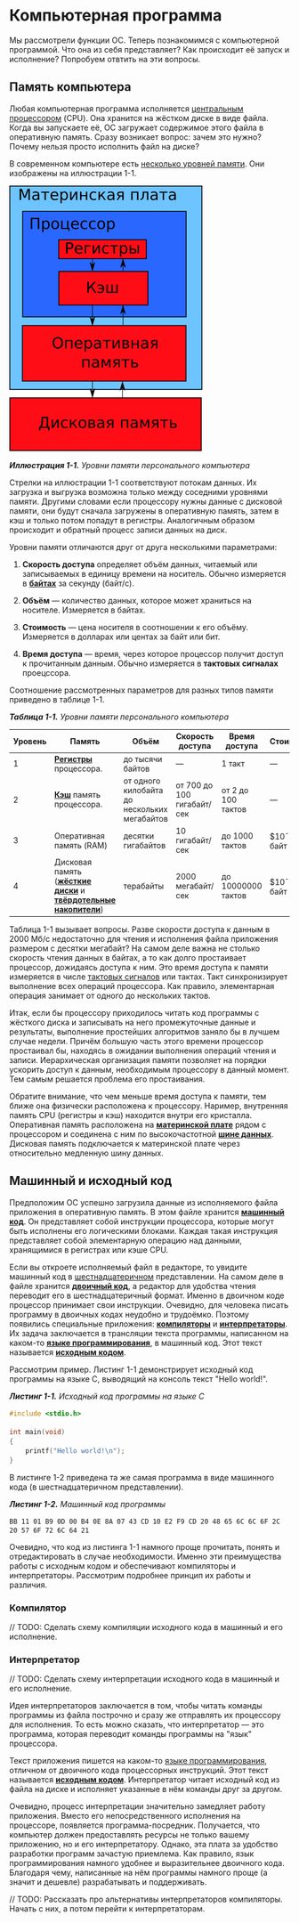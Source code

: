 # Компьютерная программа

Мы рассмотрели функции ОС. Теперь познакомимся с компьютерной программой. Что она из себя представляет? Как происходит её запуск и исполнение? Попробуем отвтить на эти вопросы.

## Память компьютера

Любая компьютерная программа исполняется [центральным процессором](https://ru.wikipedia.org/wiki/%D0%A6%D0%B5%D0%BD%D1%82%D1%80%D0%B0%D0%BB%D1%8C%D0%BD%D1%8B%D0%B9_%D0%BF%D1%80%D0%BE%D1%86%D0%B5%D1%81%D1%81%D0%BE%D1%80) (CPU). Она хранится на жёстком диске в виде файла. Когда вы запускаете её, ОС загружает содержимое этого файла в оперативную память. Сразу возникает вопрос: зачем это нужно? Почему нельзя просто исполнить файл на диске?

В современном компьютере есть [несколько уровней памяти](https://ru.wikipedia.org/wiki/%D0%98%D0%B5%D1%80%D0%B0%D1%80%D1%85%D0%B8%D1%8F_%D0%BF%D0%B0%D0%BC%D1%8F%D1%82%D0%B8). Они изображены на иллюстрации 1-1.

![Уровни памяти](memory-levels.png)

_**Иллюстрация 1-1.** Уровни памяти персонального компьютера_

Стрелки на иллюстрации 1-1 соответствуют потокам данных. Их загрузка и выгрузка возможна только между соседними уровнями памяти. Другими словами если процессору нужны данные с дисковой памяти, они будут сначала загружены в оперативную память, затем в кэш и только потом попадут в регистры. Аналогичным образом происходит и обратный процесс записи данных на диск.

Уровни памяти отличаются друг от друга несколькими параметрами:

1. **Скорость доступа** определяет объём данных, читаемый или записываемых в единицу времени на носитель. Обычно измеряется в [**байтах**](https://ru.wikipedia.org/wiki/%D0%91%D0%B0%D0%B9%D1%82) за секунду (байт/с).

2. **Объём** — количество данных, которое может храниться на носителе. Измеряется в байтах.

3. **Стоимость** — цена носителя в соотношении к его объёму. Измеряется в долларах или центах за байт или бит.

4. **Время доступа** — время, через которое процессор получит доступ к прочитанным данным. Обычно измеряется в **тактовых сигналах** проецссора.

Соотношение рассмотренных параметров для разных типов памяти приведено в таблице 1-1.

_**Таблица 1-1.** Уровни памяти персонального компьютера_

| Уровень | Память | Объём | Скорость доступа | Время доступа | Стоимость |
| --- | --- | --- | --- | --- | --- |
| 1 | [**Регистры**](https://ru.wikipedia.org/wiki/%D0%A0%D0%B5%D0%B3%D0%B8%D1%81%D1%82%D1%80_%D0%BF%D1%80%D0%BE%D1%86%D0%B5%D1%81%D1%81%D0%BE%D1%80%D0%B0) процессора. | до тысячи байтов | — | 1 такт | — |
| 2 | [**Кэш**](https://ru.wikipedia.org/wiki/%D0%9A%D1%8D%D1%88_%D0%BF%D1%80%D0%BE%D1%86%D0%B5%D1%81%D1%81%D0%BE%D1%80%D0%B0) память процессора. | от одного килобайта до нескольких мегабайтов | от 700 до 100 гигабайт/сек | от 2 до 100 тактов | — |
| 3 | Оперативная память (RAM) | десятки гигабайтов | 10 гигабайт/сек | до 1000 тактов | $10<sup>-9</sup>/байт |
| 4 | Дисковая память ([**жёсткие диски**](https://ru.wikipedia.org/wiki/%D0%96%D1%91%D1%81%D1%82%D0%BA%D0%B8%D0%B9_%D0%B4%D0%B8%D1%81%D0%BA) и [**твёрдотельные накопители**](https://ru.wikipedia.org/wiki/%D0%A2%D0%B2%D0%B5%D1%80%D0%B4%D0%BE%D1%82%D0%B5%D0%BB%D1%8C%D0%BD%D1%8B%D0%B9_%D0%BD%D0%B0%D0%BA%D0%BE%D0%BF%D0%B8%D1%82%D0%B5%D0%BB%D1%8C)) | терабайты | 2000 мегабайт/сек | до 10000000 тактов | $10<sup>-12</sup>/байт |

Таблица 1-1 вызывает вопросы. Разве скорости доступа к данным в 2000 Мб/с недостаточно для чтения и исполнения файла приложения размером с десятки мегабайт? На самом деле важна не столько скорость чтения данных в байтах, а то как долго простаивает процессор, дожидаясь доступа к ним. Это время доступа к памяти измеряется в числе [тактовых сигналов](https://ru.wikipedia.org/wiki/%D0%A2%D0%B0%D0%BA%D1%82%D0%BE%D0%B2%D1%8B%D0%B9_%D1%81%D0%B8%D0%B3%D0%BD%D0%B0%D0%BB) или тактах. Такт синхронизирует выполнение всех операций процессора. Как правило, элементарная операция занимает от одного до нескольких тактов.

Итак, если бы процессору приходилось читать код программы с жёсткого диска и записывать на него промежуточные данные и результаты, выполнение простейших алгоритмов заняло бы в лучшем случае недели. Причём большую часть этого времени процессор простаивал бы, находясь в ожидании выполнения операций чтения и записи. Иерархическая организация памяти позволяет на порядки ускорить доступ к данным, необходимым процессору в данный момент. Тем самым решается проблема его простаивания.

Обратите внимание, что чем меньше время доступа к памяти, тем ближе она физически расположена к процессору. Наример, внутренняя память CPU (регистры и кэш) находится внутри его кристалла. Оперативная память расположена на [**материнской плате**](https://ru.wikipedia.org/wiki/%D0%9C%D0%B0%D1%82%D0%B5%D1%80%D0%B8%D0%BD%D1%81%D0%BA%D0%B0%D1%8F_%D0%BF%D0%BB%D0%B0%D1%82%D0%B0) рядом с процессором и соединена с ним по высокочастотной [**шине данных**](https://ru.wikipedia.org/wiki/%D0%A8%D0%B8%D0%BD%D0%B0_%D0%B4%D0%B0%D0%BD%D0%BD%D1%8B%D1%85). Дисковая память подключается к материнской плате через относительно медленную шину данных.

## Машинный и исходный код

Предположим ОС успешно загрузила данные из исполняемого файла приложения в оперативную память. В этом файле хранится [**машинный код**](https://ru.wikipedia.org/wiki/%D0%9C%D0%B0%D1%88%D0%B8%D0%BD%D0%BD%D1%8B%D0%B9_%D0%BA%D0%BE%D0%B4). Он представляет собой инструкции процессора, которые могут быть исполнены его логическими блоками. Каждая такая инструкция представляет собой элементарную операцию над данными, хранящимися в регистрах или кэше CPU.

Если вы откроете исполняемый файл в редакторе, то увидите машинный код в [шестнадцатеричном](https://ru.wikipedia.org/wiki/%D0%A8%D0%B5%D1%81%D1%82%D0%BD%D0%B0%D0%B4%D1%86%D0%B0%D1%82%D0%B5%D1%80%D0%B8%D1%87%D0%BD%D0%B0%D1%8F_%D1%81%D0%B8%D1%81%D1%82%D0%B5%D0%BC%D0%B0_%D1%81%D1%87%D0%B8%D1%81%D0%BB%D0%B5%D0%BD%D0%B8%D1%8F) представлении. На самом деле в файле хранится [**двоичный код**](https://ru.wikipedia.org/wiki/%D0%94%D0%B2%D0%BE%D0%B8%D1%87%D0%BD%D1%8B%D0%B9_%D0%BA%D0%BE%D0%B4#%D0%9F%D1%80%D0%B8%D0%BC%D0%B5%D1%80_%C2%AB%D0%B4%D0%BE%D0%B8%D1%81%D1%82%D0%BE%D1%80%D0%B8%D1%87%D0%B5%D1%81%D0%BA%D0%BE%D0%B3%D0%BE%C2%BB_%D0%B8%D1%81%D0%BF%D0%BE%D0%BB%D1%8C%D0%B7%D0%BE%D0%B2%D0%B0%D0%BD%D0%B8%D1%8F_%D0%BA%D0%BE%D0%B4%D0%BE%D0%B2), а редактор для удобства чтения переводит его в шестнадцатеричный формат. Именно в двоичном коде процессор принимает свои инструкции. Очевидно, для человека писать программу в двоичных кодах неудобно и трудоёмко. Поэтому появились специальные приложения: [**компиляторы**](https://ru.wikipedia.org/wiki/%D0%9A%D0%BE%D0%BC%D0%BF%D0%B8%D0%BB%D1%8F%D1%82%D0%BE%D1%80) и [**интерпретаторы**](https://ru.wikipedia.org/wiki/%D0%98%D0%BD%D1%82%D0%B5%D1%80%D0%BF%D1%80%D0%B5%D1%82%D0%B0%D1%82%D0%BE%D1%80#%D0%98%D1%81%D1%82%D0%BE%D1%80%D0%B8%D1%8F). Их задача заключается в трансляции текста программы, написанном на каком-то [**языке программирования**](https://ru.wikipedia.org/wiki/%D0%AF%D0%B7%D1%8B%D0%BA_%D0%BF%D1%80%D0%BE%D0%B3%D1%80%D0%B0%D0%BC%D0%BC%D0%B8%D1%80%D0%BE%D0%B2%D0%B0%D0%BD%D0%B8%D1%8F), в машинный код. Этот текст называется [**исходным кодом**](https://ru.wikipedia.org/wiki/%D0%98%D1%81%D1%85%D0%BE%D0%B4%D0%BD%D1%8B%D0%B9_%D0%BA%D0%BE%D0%B4).

Рассмотрим пример. Листинг 1-1 демонстрирует исходный код программы на языке C, выводящий на консоль текст "Hello world!".

_**Листинг 1-1.** Исходный код программы на языке C_
```C
#include <stdio.h>

int main(void)
{
    printf("Hello world!\n");
}
```

В листинге 1-2 приведена та же самая программа в виде машинного кода (в шестнадцатеричном представлении).

_**Листинг 1-2.** Машинный код программы_
```
BB 11 01 B9 0D 00 B4 0E 8A 07 43 CD 10 E2 F9 CD 20 48 65 6C 6C 6F 2C 20 57 6F 72 6C 64 21
```

Очевидно, что код из листинга 1-1 намного проще прочитать, понять и отредактировать в случае необходимости. Именно эти преимущества работы с исходным кодом и обеспечивают компиляторы и интерпретаторы. Рассмотрим подробнее принцип их работы и различия.

### Компилятор

// TODO: Сделать схему компиляции исходного кода в машинный и его исполнение.

### Интерпретатор

// TODO: Сделать схему интерпретации исходного кода в машинный и его исполнение.

Идея интерпретаторов заключается в том, чтобы читать команды программы из файла построчно и сразу же отправлять их процессору для исполнения. То есть можно сказать, что интерпретатор — это программа, которая переводит команды программы на "язык" процессора.

Текст приложения пишется на каком-то [языке программирования](https://ru.wikipedia.org/wiki/%D0%AF%D0%B7%D1%8B%D0%BA_%D0%BF%D1%80%D0%BE%D0%B3%D1%80%D0%B0%D0%BC%D0%BC%D0%B8%D1%80%D0%BE%D0%B2%D0%B0%D0%BD%D0%B8%D1%8F), отличном от двоичного кода процессорных инструкций. Этот текст называется [**исходным кодом**](https://ru.wikipedia.org/wiki/%D0%98%D1%81%D1%85%D0%BE%D0%B4%D0%BD%D1%8B%D0%B9_%D0%BA%D0%BE%D0%B4). Интерпретатор читает исходный код из файла на диске и исполняет указанные в нём команды друг за другом.

Очевидно, процесс интерпретации значительно замедляет работу приложения. Вместо его непосредственного исполнения на процессоре, появляется программа-посредник. Получается, что компьютер должен предоставлять ресурсы не только вашему приложению, но и его интерпретатору. Однако, эта плата за удобство разработки программ зачастую приемлема. Как правило, язык программирования намного удобнее и выразительнее двоичного кода. Благодаря чему, написанные на нём программы намного проще (а значит и дешевле) разрабатывать и поддерживать.

// TODO: Рассказать про альтернативы интерпретаторов компиляторы. Начать с них, а потом перейти к интерпретаторам.